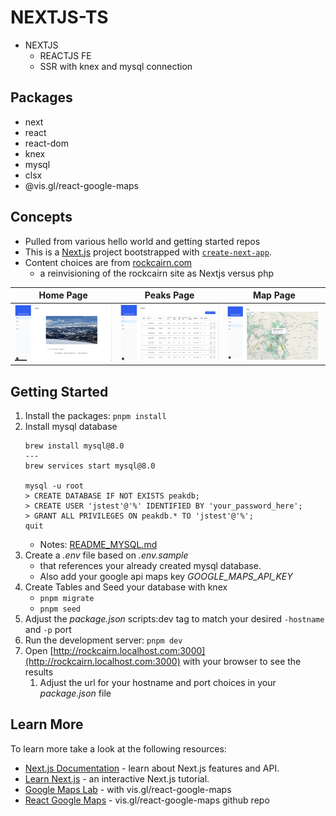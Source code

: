 # NEXTJS-TS

- NEXTJS
  - REACTJS FE
  - SSR with knex and mysql connection

## Packages

- next
- react
- react-dom
- knex
- mysql
- clsx
- @vis.gl/react-google-maps

## Concepts

- Pulled from various hello world and getting started repos
- This is a [Next.js](https://nextjs.org) project bootstrapped with [`create-next-app`](https://nextjs.org/docs/app/api-reference/cli/create-next-app).
- Content choices are from [rockcairn.com](http://rockcairn.com)
  - a reinvisioning of the rockcairn site as Nextjs versus php

| Home Page  | Peaks Page | Map Page   |
| ---------- | ---------- | ---------- |
| ![Home Page](/public/documentation/home-page.jpg) | ![Peaks Page](/public/documentation/peaks-page.jpg) | ![Map Page](/public/documentation/map-page.jpg) |

## Getting Started
1. Install the packages: ``` pnpm install ```
1. Install mysql database
    ```
    brew install mysql@8.0
    ---
    brew services start mysql@8.0
    
    mysql -u root
    > CREATE DATABASE IF NOT EXISTS peakdb;
    > CREATE USER 'jstest'@'%' IDENTIFIED BY 'your_password_here';
    > GRANT ALL PRIVILEGES ON peakdb.* TO 'jstest'@'%';
    quit
    ```
    - Notes: [README_MYSQL.md](README_MYSQL.md)
1. Create a _.env_ file based on _.env.sample_
    - that references your already created mysql database.
    - Also add your google api maps key _GOOGLE_MAPS_API_KEY_
1. Create Tables and Seed your database with knex
    - ``` pnpm migrate ```
    - ``` pnpm seed ```
1. Adjust the _package.json_ scripts:dev tag to match your desired ```-hostname``` and ```-p``` port
1. Run the development server: ``` pnpm dev ```
1. Open [http://rockcairn.localhost.com:3000](http://rockcairn.localhost.com:3000) with your browser to see the results
    1. Adjust the url for your hostname and port choices in your _package.json_ file

## Learn More

To learn more take a look at the following resources:

- [Next.js Documentation](https://nextjs.org/docs) - learn about Next.js features and API.
- [Learn Next.js](https://nextjs.org/learn) - an interactive Next.js tutorial.
- [Google Maps Lab](https://developers.google.com/codelabs/maps-platform/maps-platform-101-react-js) - with vis.gl/react-google-maps
- [React Google Maps](https://visgl.github.io/react-google-maps/) - vis.gl/react-google-maps github repo

